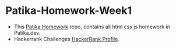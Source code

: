 # Patika-Homework-Week1
- This [Patika Homework](https://github.com/furkanbicak/Patika-Homework) repo, contains all html css js homework in Patika.dev.
- Hackerrank Challenges [HackerRank Profile](https://www.hackerrank.com/furkanbicaak).
